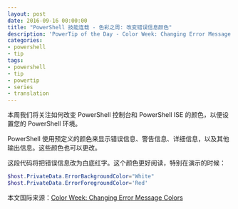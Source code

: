 ```yaml
---
layout: post
date: 2016-09-16 00:00:00
title: "PowerShell 技能连载 - 色彩之周: 改变错误信息颜色"
description: 'PowerTip of the Day - Color Week: Changing Error Message Colors'
categories:
- powershell
- tip
tags:
- powershell
- tip
- powertip
- series
- translation
---
```

本周我们将关注如何改变 PowerShell 控制台和 PowerShell ISE 的颜色，以便设置您的 PowerShell 环境。

PowerShell 使用预定义的颜色来显示错误信息、警告信息、详细信息，以及其他输出信息。这些颜色也可以更改。

这段代码将把错误信息改为白底红字。这个颜色更好阅读，特别在演示的时候：

```powershell
$host.PrivateData.ErrorBackgroundColor="White"
$host.PrivateData.ErrorForegroundColor='Red'
```

<!--more-->
本文国际来源：[Color Week: Changing Error Message Colors](http://community.idera.com/powershell/powertips/b/tips/posts/color-week-changing-error-message-colors)
